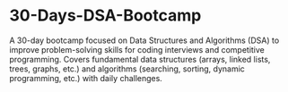 # 30-Days-DSA-Bootcamp
A 30-day bootcamp focused on Data Structures and Algorithms (DSA) to improve problem-solving skills for coding interviews and competitive programming. Covers fundamental data structures (arrays, linked lists, trees, graphs, etc.) and algorithms (searching, sorting, dynamic programming, etc.) with daily challenges.
